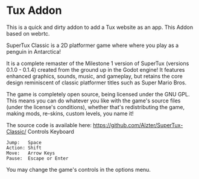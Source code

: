 Tux Addon
=============

This is a quick and dirty addon to add a Tux website as an app. This Addon based on webrtc.

SuperTux Classic is a 2D platformer game where where you play as a penguin in Antarctica!

It is a complete remaster of the Milestone 1 version of SuperTux (versions 0.1.0 - 0.1.4) created from the ground up in the Godot engine! It features enhanced graphics, sounds, music, and gameplay, but retains the core design reminiscent of classic platformer titles such as Super Mario Bros.

The game is completely open source, being licensed under the GNU GPL. This means you can do whatever you like with the game's source files (under the license's conditions), whether that's redistributing the game, making mods, re-skins, custom levels, you name it!

The source code is available here: https://github.com/Alzter/SuperTux-Classic/
Controls
Keyboard

    Jump:   Space
    Action: Shift
    Move:   Arrow Keys
    Pause:  Escape or Enter

You may change the game's controls in the options menu.

